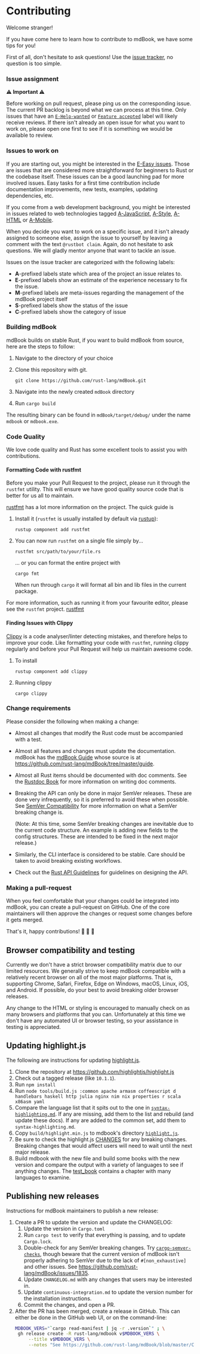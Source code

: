 # Contributing 

Welcome stranger!

If you have come here to learn how to contribute to mdBook, we have some tips for you!

First of all, don't hesitate to ask questions!
Use the [issue tracker](https://github.com/rust-lang/mdBook/issues), no question is too simple.

### Issue assignment

**:warning: Important :warning:**

Before working on pull request, please ping us on the corresponding issue.
The current PR backlog is beyond what we can process at this time.
Only issues that have an [`E-Help-wanted`](https://github.com/rust-lang/mdBook/labels/E-Help-wanted) or [`Feature accepted`](https://github.com/rust-lang/mdBook/labels/Feature%20accepted) label will likely receive reviews.
If there isn't already an open issue for what you want to work on, please open one first to see if it is something we would be available to review.

### Issues to work on

If you are starting out, you might be interested in the
[E-Easy issues](https://github.com/rust-lang/mdBook/issues?q=is%3Aopen+is%3Aissue+label%3AE-Easy).
Those are issues that are considered more straightforward for beginners to Rust or the codebase itself.
These issues can be a good launching pad for more involved issues.
Easy tasks for a first time contribution include documentation improvements, new tests, examples, updating dependencies, etc.

If you come from a web development background, you might be interested in issues related to web technologies tagged
[A-JavaScript](https://github.com/rust-lang/mdBook/issues?q=is%3Aopen+is%3Aissue+label%3AA-JavaScript),
[A-Style](https://github.com/rust-lang/mdBook/issues?q=is%3Aopen+is%3Aissue+label%3AA-Style),
[A-HTML](https://github.com/rust-lang/mdBook/issues?q=is%3Aopen+is%3Aissue+label%3AA-HTML) or
[A-Mobile](https://github.com/rust-lang/mdBook/issues?q=is%3Aopen+is%3Aissue+label%3AA-Mobile).

When you decide you want to work on a specific issue, and it isn't already assigned to someone else, assign the issue to yourself by leaving a comment with the text `@rustbot claim`.
Again, do not hesitate to ask questions. We will gladly mentor anyone that want to tackle an issue.

Issues on the issue tracker are categorized with the following labels:

- **A**-prefixed labels state which area of the project an issue relates to.
- **E**-prefixed labels show an estimate of the experience necessary to fix the issue.
- **M**-prefixed labels are meta-issues regarding the management of the mdBook project itself
- **S**-prefixed labels show the status of the issue
- **C**-prefixed labels show the category of issue

### Building mdBook

mdBook builds on stable Rust, if you want to build mdBook from source, here are the steps to follow:

1. Navigate to the directory of your choice
0. Clone this repository with git.

   ```
   git clone https://github.com/rust-lang/mdBook.git
   ```
0. Navigate into the newly created `mdBook` directory
0. Run `cargo build`

The resulting binary can be found in `mdBook/target/debug/` under the name `mdbook` or `mdbook.exe`.

### Code Quality

We love code quality and Rust has some excellent tools to assist you with contributions.

#### Formatting Code with rustfmt

Before you make your Pull Request to the project, please run it through the `rustfmt` utility.
This will ensure we have good quality source code that is better for us all to maintain.

[rustfmt](https://github.com/rust-lang/rustfmt) has a lot more information on the project.
The quick guide is

1. Install it (`rustfmt` is usually installed by default via [rustup](https://rustup.rs/)):
    ```
    rustup component add rustfmt
    ```
1. You can now run `rustfmt` on a single file simply by...
    ```
    rustfmt src/path/to/your/file.rs
    ```
   ... or you can format the entire project with
   ```
   cargo fmt
   ```
   When run through `cargo` it will format all bin and lib files in the current package.

For more information, such as running it from your favourite editor, please see the `rustfmt` project. [rustfmt](https://github.com/rust-lang/rustfmt)


#### Finding Issues with Clippy

[Clippy](https://doc.rust-lang.org/clippy/) is a code analyser/linter detecting mistakes, and therefore helps to improve your code.
Like formatting your code with `rustfmt`, running clippy regularly and before your Pull Request will help us maintain awesome code.

1. To install
    ```
    rustup component add clippy
    ```
2. Running clippy
    ```
    cargo clippy
    ```

### Change requirements

Please consider the following when making a change:

* Almost all changes that modify the Rust code must be accompanied with a test.

* Almost all features and changes must update the documentation.
  mdBook has the [mdBook Guide](https://rust-lang.github.io/mdBook/) whose source is at <https://github.com/rust-lang/mdBook/tree/master/guide>.

* Almost all Rust items should be documented with doc comments.
  See the [Rustdoc Book](https://doc.rust-lang.org/rustdoc/) for more information on writing doc comments.

* Breaking the API can only be done in major SemVer releases.
  These are done very infrequently, so it is preferred to avoid these when possible.
  See [SemVer Compatibility](https://doc.rust-lang.org/cargo/reference/semver.html) for more information on what a SemVer breaking change is.

  (Note: At this time, some SemVer breaking changes are inevitable due to the current code structure.
  An example is adding new fields to the config structures.
  These are intended to be fixed in the next major release.)

* Similarly, the CLI interface is considered to be stable.
  Care should be taken to avoid breaking existing workflows.

* Check out the [Rust API Guidelines](https://rust-lang.github.io/api-guidelines/) for guidelines on designing the API.

### Making a pull-request

When you feel comfortable that your changes could be integrated into mdBook, you can create a pull-request on GitHub.
One of the core maintainers will then approve the changes or request some changes before it gets merged.

That's it, happy contributions! :tada: :tada: :tada:

## Browser compatibility and testing

Currently we don't have a strict browser compatibility matrix due to our limited resources.
We generally strive to keep mdBook compatible with a relatively recent browser on all of the most major platforms.
That is, supporting Chrome, Safari, Firefox, Edge on Windows, macOS, Linux, iOS, and Android.
If possible, do your best to avoid breaking older browser releases.

Any change to the HTML or styling is encouraged to manually check on as many browsers and platforms that you can.
Unfortunately at this time we don't have any automated UI or browser testing, so your assistance in testing is appreciated.

## Updating highlight.js

The following are instructions for updating [highlight.js](https://highlightjs.org/).

1. Clone the repository at <https://github.com/highlightjs/highlight.js>
1. Check out a tagged release (like `10.1.1`).
1. Run `npm install`
1. Run `node tools/build.js :common apache armasm coffeescript d handlebars haskell http julia nginx nim nix properties r scala x86asm yaml`
1. Compare the language list that it spits out to the one in [`syntax-highlighting.md`](https://github.com/camelid/mdBook/blob/master/guide/src/format/theme/syntax-highlighting.md). If any are missing, add them to the list and rebuild (and update these docs). If any are added to the common set, add them to `syntax-highlighting.md`.
1. Copy `build/highlight.min.js` to mdbook's directory [`highlight.js`](https://github.com/rust-lang/mdBook/blob/master/src/theme/highlight.js).
1. Be sure to check the highlight.js [CHANGES](https://github.com/highlightjs/highlight.js/blob/main/CHANGES.md) for any breaking changes. Breaking changes that would affect users will need to wait until the next major release.
1. Build mdbook with the new file and build some books with the new version and compare the output with a variety of languages to see if anything changes. The [test_book](https://github.com/rust-lang/mdBook/tree/master/test_book) contains a chapter with many languages to examine.

## Publishing new releases

Instructions for mdBook maintainers to publish a new release:

1. Create a PR to update the version and update the CHANGELOG:
    1. Update the version in `Cargo.toml`
    2. Run `cargo test` to verify that everything is passing, and to update `Cargo.lock`.
    3. Double-check for any SemVer breaking changes.
       Try [`cargo-semver-checks`](https://crates.io/crates/cargo-semver-checks), though beware that the current version of mdBook isn't properly adhering to SemVer due to the lack of `#[non_exhaustive]` and other issues. See https://github.com/rust-lang/mdBook/issues/1835.
    4. Update `CHANGELOG.md` with any changes that users may be interested in.
    5. Update `continuous-integration.md` to update the version number for the installation instructions.
    6. Commit the changes, and open a PR.
2. After the PR has been merged, create a release in GitHub. This can either be done in the GitHub web UI, or on the command-line:
   ```bash
   MDBOOK_VERS="`cargo read-manifest | jq -r .version`" ; \
    gh release create -R rust-lang/mdbook v$MDBOOK_VERS \
        --title v$MDBOOK_VERS \
        --notes "See https://github.com/rust-lang/mdBook/blob/master/CHANGELOG.md#mdbook-${MDBOOK_VERS//.} for a complete list of changes."
   ```
